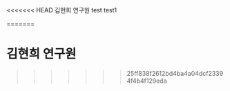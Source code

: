 <<<<<<< HEAD
김현희 연구원
test
test1

=======
# 김현희 연구원
>>>>>>> 25ff838f2612bd4ba4a04dcf23394f4b4f129eda

